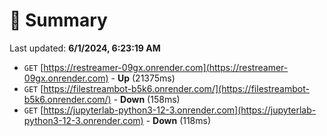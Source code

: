 # 📖 Summary
Last updated: **6/1/2024, 6:23:19 AM**

- `GET` [https://restreamer-09gx.onrender.com](https://restreamer-09gx.onrender.com) - **Up** (21375ms)
- `GET` [https://filestreambot-b5k6.onrender.com/](https://filestreambot-b5k6.onrender.com/) - **Down** (158ms)
- `GET` [https://jupyterlab-python3-12-3.onrender.com](https://jupyterlab-python3-12-3.onrender.com) - **Down** (118ms)

